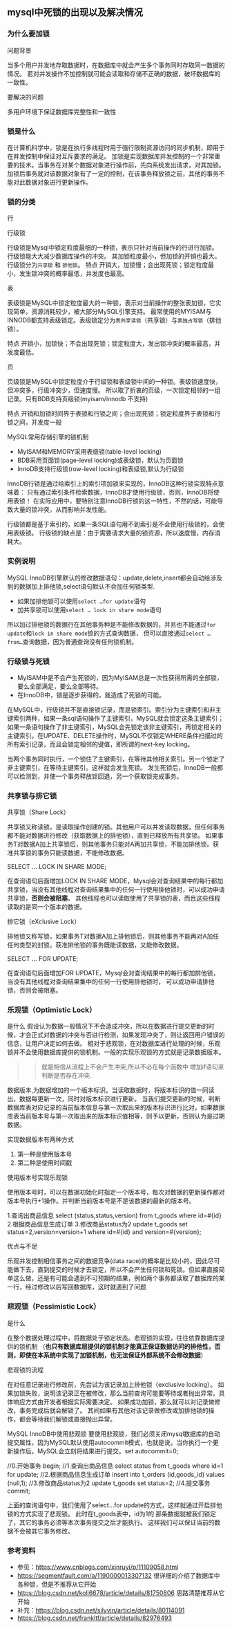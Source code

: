## mysql中死锁的出现以及解决情况

### 为什么要加锁

问题背景

当多个用户并发地存取数据时，在数据库中就会产生多个事务同时存取同一数据的情况。
若对并发操作不加控制就可能会读取和存储不正确的数据，破坏数据库的一致性。

要解决的问题

多用户环境下保证数据库完整性和一致性

### 锁是什么

在计算机科学中，锁是在执行多线程时用于强行限制资源访问的同步机制，即用于在并发控制中保证对互斥要求的满足。
加锁是实现数据库并发控制的一个非常重要的技术。当事务在对某个数据对象进行操作前，先向系统发出请求，对其加锁。
加锁后事务就对该数据对象有了一定的控制，在该事务释放锁之前，其他的事务不能对此数据对象进行更新操作。

### 锁的分类

行

行级锁

行级锁是Mysql中锁定粒度最细的一种锁，表示只针对当前操作的行进行加锁。
行级锁能大大减少数据库操作的冲突。
其加锁粒度最小，但加锁的开销也最大。行级锁分为`共享锁` 和 `排他锁`。
特点
开销大，加锁慢；会出现死锁；锁定粒度最小，发生锁冲突的概率最低，并发度也最高。

表

表级锁是MySQL中锁定粒度最大的一种锁，表示对当前操作的整张表加锁，它实现简单，资源消耗较少，被大部分MySQL引擎支持。
最常使用的MYISAM与INNODB都支持表级锁定。表级锁定分为`表共享读锁`（共享锁）与`表独占写锁`（排他锁）。

特点
开销小，加锁快；不会出现死锁；锁定粒度大，发出锁冲突的概率最高，并发度最低。

页

页级锁是MySQL中锁定粒度介于行级锁和表级锁中间的一种锁。表级锁速度快，但冲突多，行级冲突少，但速度慢。
所以取了折衷的页级，一次锁定相邻的一组记录。只有BDB支持页级锁(myisam/innodb 不支持)

特点
开销和加锁时间界于表锁和行锁之间；会出现死锁；锁定粒度界于表锁和行锁之间，并发度一般

MySQL常用存储引擎的锁机制

 - MyISAM和MEMORY采用表级锁(table-level locking)
 - BDB采用页面锁(page-level locking)或表级锁，默认为页面锁
 - InnoDB支持行级锁(row-level locking)和表级锁,默认为行级锁

InnoDB行锁是通过给索引上的索引项加锁来实现的，InnoDB这种行锁实现特点意味着：
只有通过索引条件检索数据，InnoDB才使用行级锁，否则，InnoDB将使用表锁！
在实际应用中，要特别注意InnoDB行锁的这一特性，不然的话，可能导致大量的锁冲突，从而影响并发性能。

行级锁都是基于索引的，如果一条SQL语句用不到索引是不会使用行级锁的，会使用表级锁。
行级锁的缺点是：由于需要请求大量的锁资源，所以速度慢，内存消耗大。

### 实例说明

MySQL InnoDB引擎默认的修改数据语句：update,delete,insert都会自动给涉及到的数据加上排他锁,select语句默认不会加任何锁类型.

 - 如果加排他锁可以使用`select …for update`语句
 - 加共享锁可以使用`select … lock in share mode`语句

所以加过排他锁的数据行在其他事务种是不能修改数据的，并且也不能通过`for update`和`lock in share mode`锁的方式查询数据，
但可以直接通过`select …from…`查询数据，因为普通查询没有任何锁机制。

### 行级锁与死锁

 - MyISAM中是不会产生死锁的，因为MyISAM总是一次性获得所需的全部锁，要么全部满足，要么全部等待。
 - 在InnoDB中，锁是逐步获得的，就造成了死锁的可能。

在MySQL中，行级锁并不是直接锁记录，而是锁索引。索引分为主键索引和非主键索引两种，如果一条sql语句操作了主键索引，MySQL就会锁定这条主键索引；
如果一条语句操作了非主键索引，MySQL会先锁定该非主键索引，再锁定相关的主键索引。在UPDATE、DELETE操作时，MySQL不仅锁定WHERE条件扫描过的所有索引记录，而且会锁定相邻的键值，即所谓的next-key locking。

当两个事务同时执行，一个锁住了主键索引，在等待其他相关索引。另一个锁定了非主键索引，在等待主键索引。这样就会发生死锁。
发生死锁后，InnoDB一般都可以检测到，并使一个事务释放锁回退，另一个获取锁完成事务。

### 共享锁与排它锁

共享锁（Share Lock）

共享锁又称读锁，是读取操作创建的锁。其他用户可以并发读取数据，但任何事务都不能对数据进行修改（获取数据上的排他锁），直到已释放所有共享锁。
如果事务T对数据A加上共享锁后，则其他事务只能对A再加共享锁，不能加排他锁。获准共享锁的事务只能读数据，不能修改数据。

   SELECT ... LOCK IN SHARE MODE;

在查询语句后面增加LOCK IN SHARE MODE，Mysql会对查询结果中的每行都加共享锁，当没有其他线程对查询结果集中的任何一行使用排他锁时，可以成功申请共享锁，**否则会被阻塞**。
其他线程也可以读取使用了共享锁的表，而且这些线程读取的是同一个版本的数据。

排它锁（eXclusive Lock）

排他锁又称写锁，如果事务T对数据A加上排他锁后，则其他事务不能再对A加任任何类型的封锁。获准排他锁的事务既能读数据，又能修改数据。

   SELECT ... FOR UPDATE;

在查询语句后面增加FOR UPDATE，Mysql会对查询结果中的每行都加排他锁，当没有其他线程对查询结果集中的任何一行使用排他锁时， 可以成功申请排他锁，否则会被阻塞。

### 乐观锁（Optimistic Lock）

是什么
假设认为数据一般情况下不会造成冲突，所以在数据进行提交更新的时候，才会正式对数据的冲突与否进行检测，如果发现冲突了，则让返回用户错误的信息，让用户决定如何去做。
相对于悲观锁，在对数据库进行处理的时候，乐观锁并不会使用数据库提供的锁机制。一般的实现乐观锁的方式就是记录数据版本。

>> 就是相信从流程上不会产生冲突,所以不必在每个函数中 增加if语句来判断是否存在冲突.

数据版本,为数据增加的一个版本标识。当读取数据时，将版本标识的值一同读出，数据每更新一次，同时对版本标识进行更新。
当我们提交更新的时候，判断数据库表对应记录的当前版本信息与第一次取出来的版本标识进行比对，如果数据库表当前版本号与第一次取出来的版本标识值相等，则予以更新，否则认为是过期数据。

实现数据版本有两种方式

 1. 第一种是使用版本号 
 1. 第二种是使用时间戳

使用版本号实现乐观锁

使用版本号时，可以在数据初始化时指定一个版本号，每次对数据的更新操作都对版本号执行+1操作。并判断当前版本号是不是该数据的最新的版本号。

   1.查询出商品信息
   select (status,status,version) from t_goods where id=#{id}
   2.根据商品信息生成订单
   3.修改商品status为2
   update t_goods
   set status=2,version=version+1
   where id=#{id} and version=#{version};

优点与不足

乐观并发控制相信事务之间的数据竞争(data race)的概率是比较小的，因此尽可能做下去，直到提交的时候才去锁定，所以不会产生任何锁和死锁。但如果直接简单这么做，还是有可能会遇到不可预期的结果，例如两个事务都读取了数据库的某一行，经过修改以后写回数据库，这时就遇到了问题

### 悲观锁（Pessimistic Lock）

是什么

在整个数据处理过程中，将数据处于锁定状态。悲观锁的实现，往往依靠数据库提供的锁机制 
（**也只有数据库层提供的锁机制才能真正保证数据访问的排他性，否则，即使在本系统中实现了加锁机制，也无法保证外部系统不会修改数据**）

悲观锁的流程

在对任意记录进行修改前，先尝试为该记录加上排他锁（exclusive locking）。
如果加锁失败，说明该记录正在被修改，那么当前查询可能要等待或者抛出异常。具体响应方式由开发者根据实际需要决定。
如果成功加锁，那么就可以对记录做修改，事务完成后就会解锁了。
其间如果有其他对该记录做修改或加排他锁的操作，都会等待我们解锁或直接抛出异常。

MySQL InnoDB中使用悲观锁
要使用悲观锁，我们必须关闭mysql数据库的自动提交属性，因为MySQL默认使用autocommit模式，也就是说，当你执行一个更新操作后，MySQL会立刻将结果进行提交。set autocommit=0;

   //0.开始事务
   begin;
   //1.查询出商品信息
   select status from t_goods where id=1 for update;
   //2.根据商品信息生成订单
   insert into t_orders (id,goods_id) values (null,1);
   //3.修改商品status为2
   update t_goods set status=2;
   //4.提交事务
   commit;

上面的查询语句中，我们使用了select…for update的方式，这样就通过开启排他锁的方式实现了悲观锁。
此时在t_goods表中，id为1的 那条数据就被我们锁定了，其它的事务必须等本次事务提交之后才能执行。
这样我们可以保证当前的数据不会被其它事务修改。

### 参考资料

 - 参见：https://www.cnblogs.com/xinruyi/p/11109058.html
 - https://segmentfault.com/a/1190000013307132   很详细的介绍了数据库中各种锁，但是不推荐从它开始
 - https://blog.csdn.net/koli6678/article/details/81750806 思路清楚推荐从它开始
 - 补充：https://blog.csdn.net/silyvin/article/details/80114091
 - https://blog.csdn.net/frankltf/article/details/82976493
